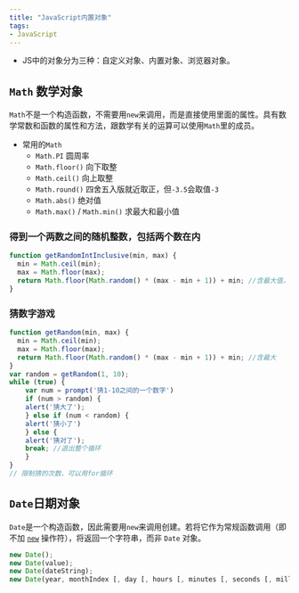 ```yaml
---
title: "JavaScript内置对象"
tags: 
- JavaScript
---
```


- JS中的对象分为三种：自定义对象、内置对象、浏览器对象。
## `Math` 数学对象
`Math`不是一个构造函数，不需要用`new`来调用，而是直接使用里面的属性。具有数学常数和函数的属性和方法，跟数学有关的运算可以使用`Math`里的成员。

- 常用的`Math`
	- `Math.PI` 圆周率
	- `Math.floor()` 向下取整
	- `Math.ceil()` 向上取整
	- `Math.round()` 四舍五入版就近取正，但`-3.5`会取值`-3`
	- `Math.abs()` 绝对值
	- `Math.max()` / `Math.min()` 求最大和最小值

### 得到一个两数之间的随机整数，包括两个数在内
```js
function getRandomIntInclusive(min, max) {
  min = Math.ceil(min);
  max = Math.floor(max);
  return Math.floor(Math.random() * (max - min + 1)) + min; //含最大值，含最小值
}
```

### 猜数字游戏
```js
function getRandom(min, max) {
  min = Math.ceil(min);
  max = Math.floor(max);
  return Math.floor(Math.random() * (max - min + 1)) + min; //含最大
}
var random = getRandom(1, 10);
while (true) {
	var num = prompt('猜1-10之间的一个数字')
	if (num > random) {
	alert('猜大了'); 
	} else if (num < random) {
	alert('猜小了')
	} else {
	alert('猜对了');
	break; //退出整个循环
	}
}
// 限制猜的次数，可以用for循环
```

## `Date`日期对象
`Date`是一个构造函数，因此需要用`new`来调用创建。若将它作为常规函数调用（即不加 [`new`](https://developer.mozilla.org/zh-CN/docs/Web/JavaScript/Reference/Operators/new) 操作符），将返回一个字符串，而非 `Date` 对象。

```js
new Date();
new Date(value);
new Date(dateString);
new Date(year, monthIndex [, day [, hours [, minutes [, seconds [, milliseconds]]]]]);
```
